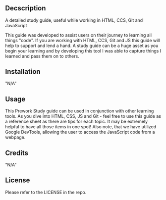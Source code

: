 # <Prework Study Guide Webpage>

## Decscription

A detailed study guide, useful while working in HTML, CCS, Git and JavaScript

This guide was developed to assist users on their journey to learning all things "code". If you are working with HTML, CCS, Git and JS this guide will help to support and lend a hand. A study guide can be a huge asset as you begin your learning and by developing this tool I was able to capture things I learned and pass them on to others.


## Installation

"N/A"

## Usage

This Prework Study guide can be used in conjunction with other learning tools. As you dive into HTML, CSS, JS and Git - feel free to use this guide as a reference sheet as there are tips for each topic. It may be extremely helpful to have all those items in one spot! Also note, that we have utilized Google DevTools, allowing the user to access the JavaScript code from a webpage.



## Credits

"N/A"

## License

Please refer to the LICENSE in the repo.

